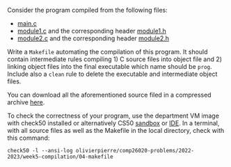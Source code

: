 Consider the program compiled from the following files:

- [main.c](main.c)
- [module1.c](module1.c) and the corresponding header [module1.h](module1.h)
- [module2.c](module2.c) and the corresponding header [module2.h](module2.h)

Write a `Makefile` automating the compilation of this program. It should
contain intermediate rules compiling 1) C source files into object file and
2) linking object files into the final executable which name should be
`prog`. Include also a `clean` rule to delete the executable and intermediate
object files.

You can download all the aforementioned source filed in a compressed archive
[here](src.zip).

To check the correctness of your program, use the department VM image with check50 installed or alternatively CS50 [sandbox](sandbox.cs50.io)
or [IDE](ide.cs50.io). In a terminal,
with all source files as well as the Makefile in the local directory, check
with this command:
```shell
check50 -l --ansi-log olivierpierre/comp26020-problems/2022-2023/week5-compilation/04-makefile
```
